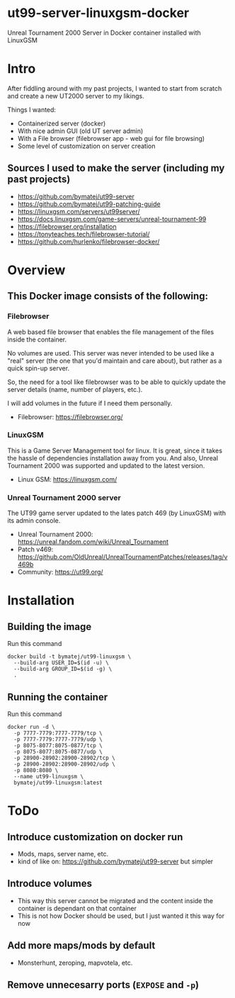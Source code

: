 # ut99-server-linuxgsm-docker
Unreal Tournament 2000 Server in Docker container installed with LinuxGSM

# Intro
After fiddling around with my past projects, I wanted to start from scratch and create a new UT2000 server to my likings.

Things I wanted: 
- Containerized server (docker)
- With nice admin GUI (old UT server admin)
- With a File browser (filebrowser app - web gui for file browsing)
- Some level of customization on server creation

## Sources I used to make the server (including my past projects)
- https://github.com/bymatej/ut99-server
- https://github.com/bymatej/ut99-patching-guide
- https://linuxgsm.com/servers/ut99server/
- https://docs.linuxgsm.com/game-servers/unreal-tournament-99
- https://filebrowser.org/installation
- https://tonyteaches.tech/filebrowser-tutorial/
- https://github.com/hurlenko/filebrowser-docker/

# Overview

## This Docker image consists of the following:
### Filebrowser
A web based file browser that enables the file management of the files inside the container. 

No volumes are used. This server was never intended to be used like a "real" server 
(the one that you'd maintain and care about), but rather as a quick spin-up server.

So, the need for a tool like filebrowser was to be able to quickly update the server details (name, number of players, etc.).

I will add volumes in the future if I need them personally.

- Filebrowser: https://filebrowser.org/

### LinuxGSM
This is a Game Server Management tool for linux. It is great, since it takes the hassle of dependencies installation 
away from you. And also, Unreal Tournament 2000 was supported and updated to the latest version.

- Linux GSM: https://linuxgsm.com/

### Unreal Tournament 2000 server
The UT99 game server updated to the lates patch 469 (by LinuxGSM) with its admin console.

- Unreal Tournament 2000: https://unreal.fandom.com/wiki/Unreal_Tournament 
- Patch v469: https://github.com/OldUnreal/UnrealTournamentPatches/releases/tag/v469b 
- Community: https://ut99.org/

# Installation

## Building the image
Run this command
```
docker build -t bymatej/ut99-linuxgsm \
  --build-arg USER_ID=$(id -u) \
  --build-arg GROUP_ID=$(id -g) \
  .
```

## Running the container

Run this command
```
docker run -d \
  -p 7777-7779:7777-7779/tcp \
  -p 7777-7779:7777-7779/udp \
  -p 8075-8077:8075-0877/tcp \
  -p 8075-8077:8075-0877/udp \
  -p 28900-28902:28900-28902/tcp \
  -p 28900-28902:28900-28902/udp \
  -p 8080:8080 \
  --name ut99-linuxgsm \
  bymatej/ut99-linuxgsm:latest
```

# ToDo
## Introduce customization on docker run
- Mods, maps, server name, etc.
- kind of like on: https://github.com/bymatej/ut99-server but simpler

## Introduce volumes
- This way this server cannot be migrated and the content inside the container is dependant on that container
- This is not how Docker should be used, but I just wanted it this way for now

## Add more maps/mods by default
- Monsterhunt, zeroping, mapvotela, etc.

## Remove unnecesarry ports (`EXPOSE` and `-p`)
